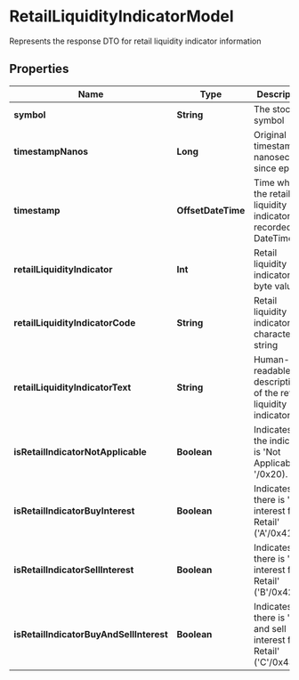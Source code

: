 

# RetailLiquidityIndicatorModel

Represents the response DTO for retail liquidity indicator information

## Properties

Name | Type | Description | Notes
------------ | ------------- | ------------- | -------------
**symbol** | **String** | The stock symbol |  [optional]
**timestampNanos** | **Long** | Original timestamp in nanoseconds since epoch |  [optional]
**timestamp** | **OffsetDateTime** | Time when the retail liquidity indicator was recorded as DateTime |  [optional]
**retailLiquidityIndicator** | **Int** | Retail liquidity indicator as byte value |  [optional]
**retailLiquidityIndicatorCode** | **String** | Retail liquidity indicator as character string |  [optional]
**retailLiquidityIndicatorText** | **String** | Human-readable description of the retail liquidity indicator |  [optional]
**isRetailIndicatorNotApplicable** | **Boolean** | Indicates if the indicator is &#39;Not Applicable&#39; (&#39; &#39;/0x20). |  [optional]
**isRetailIndicatorBuyInterest** | **Boolean** | Indicates if there is &#39;Buy interest for Retail&#39; (&#39;A&#39;/0x41). |  [optional]
**isRetailIndicatorSellInterest** | **Boolean** | Indicates if there is &#39;Sell interest for Retail&#39; (&#39;B&#39;/0x42). |  [optional]
**isRetailIndicatorBuyAndSellInterest** | **Boolean** | Indicates if there is &#39;Buy and sell interest for Retail&#39; (&#39;C&#39;/0x43). |  [optional]



